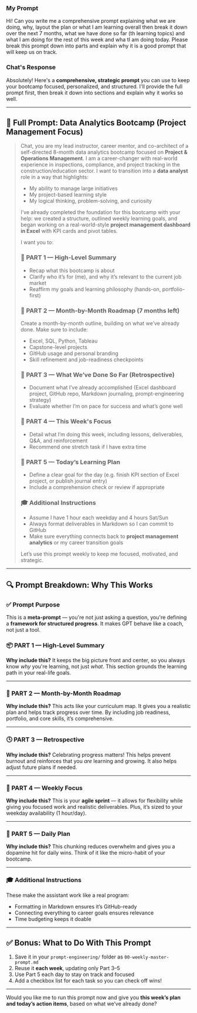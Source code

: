 ### My Prompt

Hi! Can you write me a comprehensive prompt explaining what we are doing, why, layout the plan or what I am learning overall then break it down over the next  7 months, what we have done so far (th learning topics) and what I am doing for the rest of this week and wha tI am doing today. Please break this prompt down into parts and explain why it is a good prompt that will keep us on track.


### Chat's Response

Absolutely! Here's a **comprehensive, strategic prompt** you can use to keep your bootcamp focused, personalized, and structured. I'll provide the full prompt first, then break it down into sections and explain why it works so well.

---

## 🔧 **Full Prompt: Data Analytics Bootcamp (Project Management Focus)**

> Chat, you are my lead instructor, career mentor, and co-architect of a self-directed 8-month data analytics bootcamp focused on **Project & Operations Management**. I am a career-changer with real-world experience in inspections, compliance, and project tracking in the construction/education sector. I want to transition into a **data analyst** role in a way that highlights:
>
> * My ability to manage large initiatives
> * My project-based learning style
> * My logical thinking, problem-solving, and curiosity
>
> I’ve already completed the foundation for this bootcamp with your help: we created a structure, outlined weekly learning goals, and began working on a real-world-style **project management dashboard in Excel** with KPI cards and pivot tables.
>
> I want you to:
>
> ### 🔹 PART 1 — High-Level Summary
>
> * Recap what this bootcamp is about
> * Clarify who it’s for (me), and why it’s relevant to the current job market
> * Reaffirm my goals and learning philosophy (hands-on, portfolio-first)
>
> ### 🔹 PART 2 — Month-by-Month Roadmap (7 months left)
>
> Create a month-by-month outline, building on what we’ve already done. Make sure to include:
>
> * Excel, SQL, Python, Tableau
> * Capstone-level projects
> * GitHub usage and personal branding
> * Skill refinement and job-readiness checkpoints
>
> ### 🔹 PART 3 — What We’ve Done So Far (Retrospective)
>
> * Document what I’ve already accomplished (Excel dashboard project, GitHub repo, Markdown journaling, prompt-engineering strategy)
> * Evaluate whether I’m on pace for success and what’s gone well
>
> ### 🔹 PART 4 — This Week's Focus
>
> * Detail what I’m doing this week, including lessons, deliverables, Q\&A, and reinforcement
> * Recommend one stretch task if I have extra time
>
> ### 🔹 PART 5 — Today’s Learning Plan
>
> * Define a clear goal for the day (e.g. finish KPI section of Excel project, or publish journal entry)
> * Include a comprehension check or review if appropriate
>
> ### 🎓 Additional Instructions
>
> * Assume I have 1 hour each weekday and 4 hours Sat/Sun
> * Always format deliverables in Markdown so I can commit to GitHub
> * Make sure everything connects back to **project management analytics** or my career transition goals
>
> Let’s use this prompt weekly to keep me focused, motivated, and strategic.

---

## 🔍 Prompt Breakdown: Why This Works

### ✅ **Prompt Purpose**

This is a **meta-prompt** — you're not just asking a question, you're defining a **framework for structured progress**. It makes GPT behave like a coach, not just a tool.

### 📦 PART 1 — High-Level Summary

**Why include this?**
It keeps the big picture front and center, so you always know *why* you're learning, not just *what*. This section grounds the learning path in your real-life goals.

---

### 📅 PART 2 — Month-by-Month Roadmap

**Why include this?**
This acts like your curriculum map. It gives you a realistic plan and helps track progress over time. By including job readiness, portfolio, and core skills, it’s comprehensive.

---

### 🕓 PART 3 — Retrospective

**Why include this?**
Celebrating progress matters! This helps prevent burnout and reinforces that you *are* learning and growing. It also helps adjust future plans if needed.

---

### 📆 PART 4 — Weekly Focus

**Why include this?**
This is your **agile sprint** — it allows for flexibility while giving you focused work and realistic deliverables. Plus, it’s sized to your weekday availability (1 hour/day).

---

### 📍 PART 5 — Daily Plan

**Why include this?**
This chunking reduces overwhelm and gives you a dopamine hit for daily wins. Think of it like the micro-habit of your bootcamp.

---

### 🎓 Additional Instructions

These make the assistant work like a real program:

* Formatting in Markdown ensures it’s GitHub-ready
* Connecting everything to career goals ensures relevance
* Time budgeting keeps it doable

---

## ✅ Bonus: What to Do With This Prompt

1. Save it in your `prompt-engineering/` folder as `00-weekly-master-prompt.md`
2. Reuse it **each week**, updating only Part 3–5
3. Use Part 5 each day to stay on track and focused
4. Add a checkbox list for each task so you can check off wins!

---

Would you like me to run this prompt now and give you **this week’s plan and today’s action items**, based on what we’ve already done?
